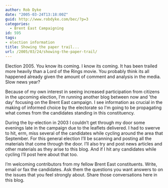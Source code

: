 ```yaml
---
author: Rob Dyke
date: "2005-03-24T13:18:00Z"
guid: http://www.robdyke.com/bec/?p=3
categories:
  - Brent East Campaigning
id: 595
tags:
- election information
title: Showing the paper trail...
url: /2005/03/24/showing-the-paper-trail/
---
```

Election 2005. You know its coming. I know its coming. It has been trailed more heavily than a Lord of the Rings movie. You probably think its all happened already given the amount of comment and analysis in the media. Slow news year?

Because of my own interest in seeing increased participation from citizens in the upcoming election, I'm running another blog between now and 'the day' focusing on the Brent East campaign. I see information as crucial in the making of informed choice by the electorate so I'm going to be propagating what comes from the candidates standing in this constituency.

During the by-election in 2003 I couldn’t get through my door some evenings late in the campaign due to the leaflets delivered. I had to swerve to hit, erm, miss several of the candidates while cycling around the area that September. For this general election I’ll be scanning and posting all the materials that come through the door. I’ll also try and post news articles and other materials as they arise to this blog. And if I hit any candidates while cycling I’ll post here about that too.

I’m welcoming contributors from my fellow Brent East constituents. Write, email or fax the candidates. Ask them the questions you want answers to on the issues that you feel strongly about. Share those conversations here in this blog.